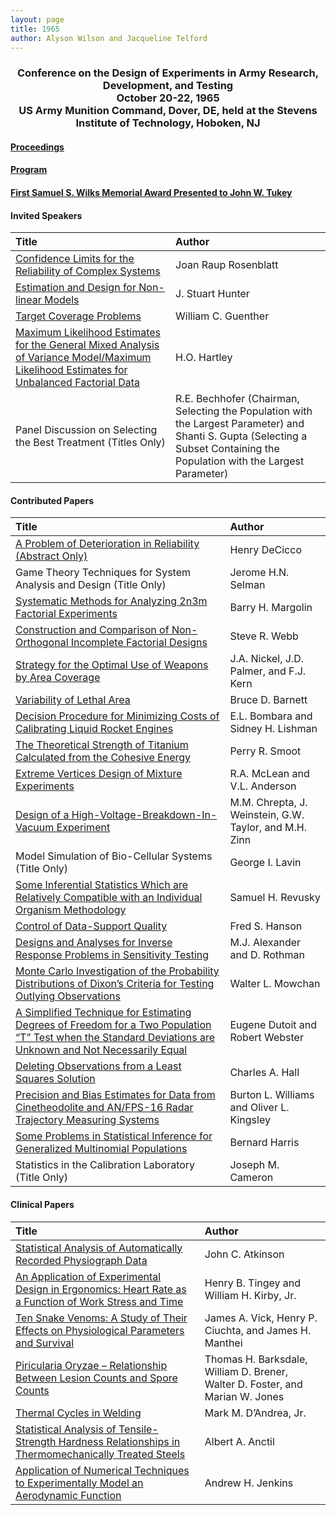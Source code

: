 ```yaml
---
layout: page
title: 1965
author: Alyson Wilson and Jacqueline Telford
---
```

<div align="center"><h3>Conference on the Design of Experiments in Army Research, Development, and Testing<br>
October 20-22, 1965<br>
US Army Munition Command, Dover, DE, held at the Stevens Institute of Technology, Hoboken, NJ</h3></div>


#### [Proceedings](https://alysongwilson.github.io/ACAS/DOE2/DOE11_Part1.pdf#page=2)

#### [Program](https://alysongwilson.github.io/ACAS/DOE2/DOE11_Part1.pdf#page=11)

#### [First Samuel S. Wilks Memorial Award Presented to John W. Tukey](https://alysongwilson.github.io/ACAS/DOE2/DOE11_Part2.pdf#page=110)


#### Invited Speakers

| Title | Author |
| :--- | :--- |
| [Confidence Limits for the Reliability of Complex Systems](https://alysongwilson.github.io/ACAS/DOE2/DOE11_Part2.pdf#page=53) | Joan Raup Rosenblatt |
| [Estimation and Design for Non-linear Models](https://alysongwilson.github.io/ACAS/DOE2/DOE11_Part1.pdf#page=21) | J. Stuart Hunter |
| [Target Coverage Problems](https://alysongwilson.github.io/ACAS/DOE2/DOE11_Part2.pdf#page=114) | William C. Guenther |
| [Maximum Likelihood Estimates for the General Mixed Analysis of Variance Model/Maximum Likelihood Estimates for Unbalanced Factorial Data](https://alysongwilson.github.io/ACAS/DOE2/DOE11_Part2.pdf#page=138) | H.O. Hartley |
| Panel Discussion on Selecting the Best Treatment (Titles Only) | R.E. Bechhofer (Chairman, Selecting the Population with the Largest Parameter) and Shanti S. Gupta (Selecting a Subset Containing the Population with the Largest Parameter) |


#### Contributed Papers

| Title | Author |
| :--- | :--- |
| [A Problem of Deterioration in Reliability (Abstract Only)](https://alysongwilson.github.io/ACAS/DOE2/DOE11_Part1.pdf#page=47) | Henry DeCicco |
| Game Theory Techniques for System Analysis and Design (Title Only) | Jerome H.N. Selman |
| [Systematic Methods for Analyzing 2n3m Factorial Experiments](https://alysongwilson.github.io/ACAS/DOE2/DOE11_Part1.pdf#page=48) | Barry H. Margolin |
| [Construction and Comparison of Non-Orthogonal Incomplete Factorial Designs](https://alysongwilson.github.io/ACAS/DOE2/DOE11_Part1.pdf#page=77) | Steve R. Webb |
| [Strategy for the Optimal Use of Weapons by Area Coverage](https://alysongwilson.github.io/ACAS/DOE2/DOE11_Part1.pdf#page=126) | J.A. Nickel, J.D. Palmer, and F.J. Kern |
| [Variability of Lethal Area](https://alysongwilson.github.io/ACAS/DOE2/DOE11_Part1.pdf#page=152) | Bruce D. Barnett |
| [Decision Procedure for Minimizing Costs of Calibrating Liquid Rocket Engines](https://alysongwilson.github.io/ACAS/DOE2/DOE11_Part1.pdf#page=168) | E.L. Bombara and Sidney H. Lishman |
| [The Theoretical Strength of Titanium Calculated from the Cohesive Energy](https://alysongwilson.github.io/ACAS/DOE2/DOE11_Part1.pdf#page=192) | Perry R. Smoot |
| [Extreme Vertices Design of Mixture Experiments](https://alysongwilson.github.io/ACAS/DOE2/DOE11_Part1.pdf#page=249) | R.A. McLean and V.L. Anderson |
| [Design of a High-Voltage-Breakdown-In-Vacuum Experiment](https://alysongwilson.github.io/ACAS/DOE2/DOE11_Part1.pdf#page=261) | M.M. Chrepta, J. Weinstein, G.W. Taylor, and M.H. Zinn |
| Model Simulation of Bio-Cellular Systems (Title Only) | George I. Lavin |
| [Some Inferential Statistics Which are Relatively Compatible with an Individual Organism Methodology](https://alysongwilson.github.io/ACAS/DOE2/DOE11_Part1.pdf#page=272) | Samuel H. Revusky |
| [Control of Data-Support Quality](https://alysongwilson.github.io/ACAS/DOE2/DOE11_Part1.pdf#page=286) | Fred S. Hanson |
| [Designs and Analyses for Inverse Response Problems in Sensitivity Testing](https://alysongwilson.github.io/ACAS/DOE2/DOE11_Part1.pdf#page=307) | M.J. Alexander and D. Rothman |
| [Monte Carlo Investigation of the Probability Distributions of Dixon’s Criteria for Testing Outlying Observations](https://alysongwilson.github.io/ACAS/DOE2/DOE11_Part1.pdf#page=336) | Walter L. Mowchan |
| [A Simplified Technique for Estimating Degrees of Freedom for a Two Population “T” Test when the Standard Deviations are Unknown and Not Necessarily Equal](https://alysongwilson.github.io/ACAS/DOE2/DOE11_Part1.pdf#page=381) | Eugene Dutoit and Robert Webster |
| [Deleting Observations from a Least Squares Solution](https://alysongwilson.github.io/ACAS/DOE2/DOE11_Part2.pdf#page=1) | Charles A. Hall |
| [Precision and Bias Estimates for Data from Cinetheodolite and AN/FPS-16 Radar Trajectory Measuring Systems](https://alysongwilson.github.io/ACAS/DOE2/DOE11_Part2.pdf#page=19) | Burton L. Williams and Oliver L. Kingsley |
| [Some Problems in Statistical Inference for Generalized Multinomial Populations](https://alysongwilson.github.io/ACAS/DOE2/DOE11_Part2.pdf#page=55) | Bernard Harris |
| Statistics in the Calibration Laboratory (Title Only) | Joseph M. Cameron |
 

#### Clinical Papers
 
| Title | Author |
| :--- | :--- |
| [Statistical Analysis of Automatically Recorded Physiograph Data](https://alysongwilson.github.io/ACAS/DOE2/DOE11_Part1.pdf#page=92) | John C. Atkinson |
| [An Application of Experimental Design in Ergonomics: Heart Rate as a Function of Work Stress and Time](https://alysongwilson.github.io/ACAS/DOE2/DOE11_Part1.pdf#page=95) | Henry B. Tingey and William H. Kirby, Jr. |
| [Ten Snake Venoms: A Study of Their Effects on Physiological Parameters and Survival](https://alysongwilson.github.io/ACAS/DOE2/DOE11_Part1.pdf#page=212) | James A. Vick, Henry P. Ciuchta, and James H. Manthei |
| [Piricularia Oryzae – Relationship Between Lesion Counts and Spore Counts](https://alysongwilson.github.io/ACAS/DOE2/DOE11_Part1.pdf#page=241) | Thomas H. Barksdale, William D. Brener, Walter D. Foster, and Marian W. Jones |
| [Thermal Cycles in Welding](https://alysongwilson.github.io/ACAS/DOE2/DOE11_Part2.pdf#page=37) | Mark M. D’Andrea, Jr. |
| [Statistical Analysis of Tensile-Strength Hardness Relationships in Thermomechanically Treated Steels](https://alysongwilson.github.io/ACAS/DOE2/DOE11_Part2.pdf#page=42) | Albert A. Anctil |
| [Application of Numerical Techniques to Experimentally Model an Aerodynamic Function](https://alysongwilson.github.io/ACAS/DOE2/DOE11_Part2.pdf#page=62) | Andrew H. Jenkins |
